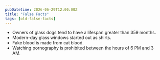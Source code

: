 ```yaml
---
pubDatetime: 2026-06-29T12:00:00Z
title: "False Facts"
tags: [old-false-facts]
---
```


- Owners of glass dogs tend to have a lifespan greater than 359 months.
- Modern-day glass windows started out as shirts.
- Fake blood is made from cat blood.
- Watching pornography is prohibited between the hours of 6 PM and 3 AM.
